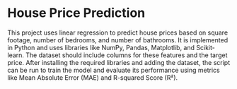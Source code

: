 # House Price Prediction
This project uses linear regression to predict house prices based on square footage, number of bedrooms, and number of bathrooms. 
It is implemented in Python and uses libraries like NumPy, Pandas, Matplotlib, and Scikit-learn. The dataset should include columns for these features and the target price. After installing the required libraries and adding the dataset, the script can be run to train the model and evaluate its performance using metrics like Mean Absolute Error (MAE) and R-squared Score (R²).
